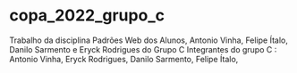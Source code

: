 # copa_2022_grupo_c
Trabalho da disciplina Padrões Web dos Alunos, Antonio Vinha, Felipe Ítalo, Danilo Sarmento e Eryck Rodrigues do Grupo C
Integrantes do grupo C :
Antonio Vinha,
Eryck Rodrigues,
Danilo Sarmento,
Felipe Ítalo,
